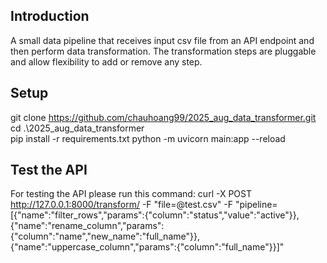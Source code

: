 ## Introduction

A small data pipeline that receives input csv file from an API endpoint and then perform data transformation.
The transformation steps are pluggable and allow flexibility to add or remove any step.

## Setup

git clone https://github.com/chauhoang99/2025_aug_data_transformer.git
cd .\2025_aug_data_transformer\
pip install -r requirements.txt
python -m uvicorn main:app --reload

## Test the API

For testing the API please run this command: 
curl -X POST http://127.0.0.1:8000/transform/ -F "file=@test.csv" -F "pipeline=[{\"name\":\"filter_rows\",\"params\":{\"column\":\"status\",\"value\":\"active\"}},{\"name\":\"rename_column\",\"params\":{\"column\":\"name\",\"new_name\":\"full_name\"}},{\"name\":\"uppercase_column\",\"params\":{\"column\":\"full_name\"}}]"
